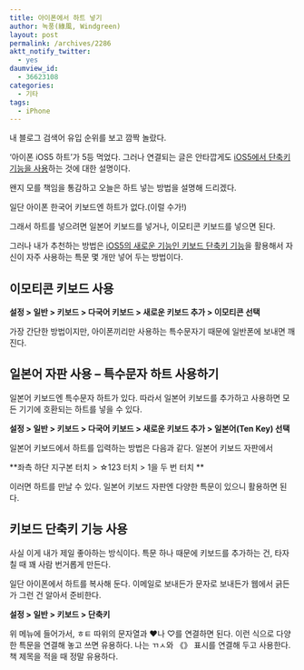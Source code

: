 ```yaml
---
title: 아이폰에서 하트 넣기
author: 녹풍(綠風, Windgreen)
layout: post
permalink: /archives/2286
aktt_notify_twitter:
  - yes
daumview_id:
  - 36623108
categories:
  - 기타
tags:
  - iPhone
---
```

내 블로그 검색어 유입 순위를 보고 깜짝 놀랐다.

&#8216;아이폰 iOS5 하트&#8217;가 5등 먹었다. 그러나 연결되는 글은 안타깝게도 [iOS5에서 단축키 기능을 사용][1]하는 것에 대한 설명이다.

왠지 모를 책임을 통감하고 오늘은 하트 넣는 방법을 설명해 드리겠다.

일단 아이폰 한국어 키보드엔 하트가 없다.(이럴 수가!)

그래서 하트를 넣으려면 일본어 키보드를 넣거나, 이모티콘 키보드를 넣으면 된다.

그러나 내가 추천하는 방법은 [iOS5의 새로운 기능인 키보드 단축키 기능][1]을 활용해서 자신이 자주 사용하는 특문 몇 개만 넣어 두는 방법이다.

## 이모티콘 키보드 사용

****설정 > 일반 > 키보드 > 다국어 키보드 > 새로운 키보드 추가 > 이모티콘 선택****

가장 간단한 방법이지만, 아이폰끼리만 사용하는 특수문자기 때문에 일반폰에 보내면 깨진다.

## 일본어 자판 사용 &#8211; 특수문자 하트 사용하기

일본어 키보드엔 특수문자 하트가 있다. 따라서 일본어 키보드를 추가하고 사용하면 모든 기기에 호환되는 하트를 넣을 수 있다.

**설정 > 일반 > 키보드 > 다국어 키보드 > 새로운 키보드 추가 > 일본어(Ten Key) 선택**

일본어 키보드에서 하트를 입력하는 방법은 다음과 같다. 일본어 키보드 자판에서

**좌측 하단 지구본 터치 > ☆123 터치 > 1을 두 번 터치 **

이러면 하트를 만날 수 있다. 일본어 키보드 자판엔 다양한 특문이 있으니 활용하면 된다.

## **키보드 단축키 기능 사용**

사실 이게 내가 제일 좋아하는 방식이다. 특문 하나 때문에 키보드를 추가하는 건, 타자칠 때 꽤 사람 번거롭게 만든다.

일단 아이폰에서 하트를 복사해 둔다. 이메일로 보내든가 문자로 보내든가 웹에서 긁든가 그런 건 알아서 준비한다.

**설정 > 일반 > 키보드 > 단축키**

위 메뉴에 들어가서, ㅎㅌ 따위의 문자열과 ♥나 ♡를 연결하면 된다. 이런 식으로 다양한 특문을 연결해 놓고 쓰면 유용하다. 나는 ㄲㅅ와 《》 표시를 연결해 두고 사용한다. 책 제목을 적을 때 정말 유용하다.

<div>
</div>

<div>
</div>

 [1]: http://mytory.net/archives/2079 "아이폰, iOS5부터 추가된 키보드 단축키 기능 이용하기"